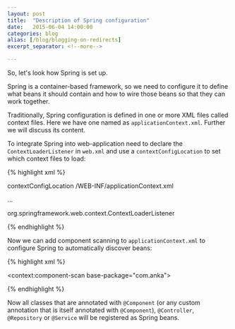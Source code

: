 ```yaml
---
layout: post
title:  "Description of Spring configuration"
date:   2015-06-04 14:00:00
categories: blog
alias: [/blog/blogging-on-redirects]
excerpt_separator: <!--more-->

---
```


So, let's look how Spring is set up.

Spring is a container-based framework, so we need to configure it to define what beans it should contain and how to
wire those beans so that they can work together. 

Traditionally, Spring configuration is defined in one or more XML files called context files. Here we have one named 
as `applicationContext.xml`. Further we will discuss its content.

To integrate Spring into web-application need to declare the `ContextLoaderListener` in `web.xml` and use a
`contextConfigLocation` to set which context files to load:

{% highlight xml %}

<context-param>
    <param-name>contextConfigLocation</param-name>
    <param-value>
        /WEB-INF/applicationContext.xml
    </param-value>
</context-param>

...

<listener>
    <listener-class>org.springframework.web.context.ContextLoaderListener</listener-class>
</listener>

{% endhighlight %}

Now we can add component scanning to `applicationContext.xml` to configure Spring to automatically discover beans:

{% highlight xml %}

<context:component-scan base-package="com.anka">

{% endhighlight %}

Now all classes that are annotated with `@Component` (or any custom annotation that is itself annotated with 
`@Component`), `@Controller`, `@Repository` or `@Service` will be registered as Spring beans.   